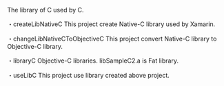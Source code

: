 The library of C used by C.

・createLibNativeC
    This project create Native-C library used by Xamarin.
    
・changeLibNativeCToObjectiveC
    This project convert Native-C library to Objective-C library.
    
・libraryC
    Objective-C libraries.
      libSampleC2.a is Fat library.

・useLibC
    This project use library created above project.
